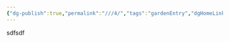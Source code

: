 ```yaml
---
{"dg-publish":true,"permalink":"///4/","tags":"gardenEntry","dgHomeLink":true,"dgPassFrontmatter":false}
---
```


sdfsdf 